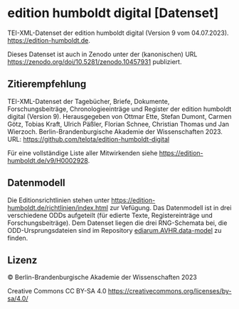 # edition humboldt digital [Datenset]

TEI-XML-Datenset der edition humboldt digital (Version 9 vom 04.07.2023). https://edition-humboldt.de.

Dieses Datenset ist auch in Zenodo unter der (kanonischen) URL https://zenodo.org/doi/10.5281/zenodo.10457931 publiziert.

## Zitierempfehlung

TEI-XML-Datenset der Tagebücher, Briefe, Dokumente, Forschungsbeiträge, Chronologieeinträge und Register der edition humboldt digital (Version 9). Herausgegeben von Ottmar Ette, Stefan Dumont, Carmen Götz, Tobias Kraft, Ulrich Päßler, Florian Schnee, Christian Thomas und Jan Wierzoch. Berlin-Brandenburgische Akademie der Wissenschaften 2023. URL: https://github.com/telota/edition-humboldt-digital 

Für eine vollständige Liste aller Mitwirkenden siehe https://edition-humboldt.de/v9/H0002928.

## Datenmodell

Die Editionsrichtlinien stehen unter https://edition-humboldt.de/richtlinien/index.html zur Vefügung. Das Datenmodell ist in drei verschiedene ODDs aufgeteilt (für edierte Texte, Registereinträge und Forschungsbeiträge). Dem Datenset liegen die drei RNG-Schemata bei, die ODD-Ursprungsdateien sind im Repository [ediarum.AVHR.data-model](https://github.com/telota/ediarum.AVHR.data-model/) zu finden. 

## Lizenz

© Berlin-Brandenburgische Akademie der Wissenschaften 2023

Creative Commons CC BY-SA 4.0 https://creativecommons.org/licenses/by-sa/4.0/
